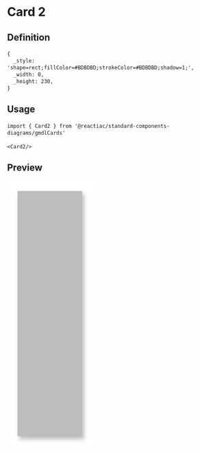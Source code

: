 # Card 2

## Definition

```
{
  _style: 'shape=rect;fillColor=#BDBDBD;strokeColor=#BDBDBD;shadow=1;',
  _width: 0,
  _height: 230,
}
```

## Usage

```
import { Card2 } from '@reactiac/standard-components-diagrams/gmdlCards'

<Card2/>
```

## Preview

<img src="./card-2.png" width="200"/>
